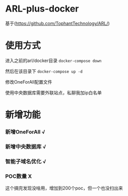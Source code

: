 # ARL-plus-docker
基于(https://github.com/TophantTechnology/ARL/)

# 使用方式
进入之前的arl/docker目录
```docker-compose down```

然后在该目录下
```docker-compose up -d```

修改OneForAll配置文件

使用中央数据库需要外联站点，私聊我加ip白名单

# 新增功能
### 新增OneForAll √
### 新增中央数据库 √
### 智能子域名优化 √
### POC数量 X
这个搞完发现没啥用，增加到200个poc，但一个也没扫出来
